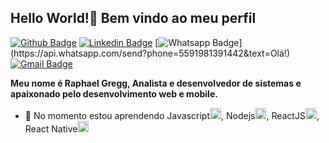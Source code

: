 ## Hello World!👋 Bem vindo ao meu perfil

[![Github Badge](https://img.shields.io/badge/-Github-000?style=flat-square&logo=Github&logoColor=white&link=https://github.com/raphaelgregg)](https://github.com/raphaelgregg) [![Linkedin Badge](https://img.shields.io/badge/-LinkedIn-blue?style=flat-square&logo=Linkedin&logoColor=white&link=https://www.linkedin.com/in/raphaelgregg)](https://www.linkedin.com/in/raphaelgregg/) [![Whatsapp Badge](https://img.shields.io/badge/-Whatsapp-4CA143?style=flat-square&labelColor=4CA143&logo=whatsapp&logoColor=white&link=https://api.whatsapp.com/send?phone=5591981391442&text=Olá!)](https://api.whatsapp.com/send?phone=5591981391442&text=Olá!)
[![Gmail Badge](https://img.shields.io/badge/-Gmail-c14438?style=flat-square&logo=Gmail&logoColor=white&link=mailto:raphaelgregg@gmail.com)](mailto:raphaelgregg@gmail.com)

**Meu nome é Raphael Gregg, Analista e desenvolvedor de sistemas e apaixonado pelo desenvolvimento web e mobile.**

- 🌱 No momento estou aprendendo Javascript<img src=".github/javascript.svg" alt="react" height="18">, Nodejs<img src=".github/nodejs.svg" alt="node" height="18">, ReactJS<img src=".github/reactjs.svg" alt="react" height="18">, React Native<img src=".github/reactnative.svg" alt="reactnative" height="18">




<!--
**raphaelgregg/raphaelgregg** is a ✨ _special_ ✨ repository because its `README.md` (this file) appears on your GitHub profile.

Here are some ideas to get you started:

- 🔭 I’m currently working on ...
- 🌱 I’m currently learning ...
- 👯 I’m looking to collaborate on ...
- 🤔 I’m looking for help with ...
- 💬 Ask me about ...
- 📫 How to reach me: ...
- 😄 Pronouns: ...
- ⚡ Fun fact: ...
-->
